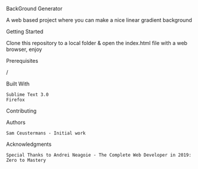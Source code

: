 BackGround Generator

A web based project where you can make a nice linear gradient background

Getting Started

Clone this repository to a local folder & open the index.html file with a web browser, enjoy

Prerequisites

/

Built With

    Sublime Text 3.0
    Firefox

Contributing

Authors

    Sam Ceustermans - Initial work

Acknowledgments

    Special Thanks to Andrei Neagoie - The Complete Web Developer in 2019: Zero to Mastery
